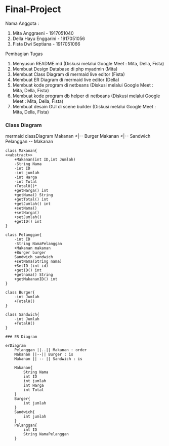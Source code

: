 # Final-Project
Nama Anggota :
1. Mita Anggraeni - 1917051040
2. Della Hayu Enggarini - 1917051056
3. Fista Dwi Septiana - 1917051066


Pembagian Tugas
1. Menyusun README.md (Diskusi melalui Google Meet : Mita, Della, Fista)
2. Membuat Design Database di php myadmin (Mita)
3. Membuat Class Diagram di mermaid live editor (Fista)
4. Membuat ER Diagram di mermaid live editor (Della)
5. Membuat kode program di netbeans (Diskusi melalui Google Meet : Mita, Della, Fista)
6. Membuat kode program db helper di netbeans (Diskusi melalui Google Meet : Mita, Della, Fista)
7. Membuat desain GUI di scene builder (Diskusi melalui Google Meet : Mita, Della, Fista)

### Class Diagram
mermaid
classDiagram
    Makanan <|-- Burger
    Makanan <|-- Sandwich
    Pelanggan -- Makanan
    

    class Makanan{
    <<abstract>>
        +Makanan(int ID,int Jumlah)
        -String Nama
        -int ID
        -int jumlah
        -int Harga
        -int Total
        +TotalH()*
        +getHarga() int
        +getNama() String
        +getTotal() int
        +getJumlah() int
        +setNama()
        +setHarga()
        +setJumlah()
        +getID() int
    }
    
    class Pelanggan{
        -int ID
        -String NamaPelanggan
        +Makanan makanan
        +Burger burger
        Sandwich sandwich
        +setNama(String nama)
        +SetID (int id) 
        +getID() int
        +getnama() String
        +getMakananID() int
    }

    class Burger{
        -int Jumlah
        +TotalH()
    }

    class Sandwich{
        -int Jumlah
        +TotalH()
    }
    
    ### ER Diagram
```mermaid
erDiagram
    Pelanggan ||..|| Makanan : order
    Makanan ||--|| Burger : is
    Makanan || -- || Sandwich : is

    Makanan{
        String Nama
        int ID
        int jumlah
        int Harga
        int Total
    }
    Burger{
        int jumlah
    }
    Sandwich{
        int jumlah
    }
    Pelanggan{
        int ID
        String NamaPelanggan
    }
```
